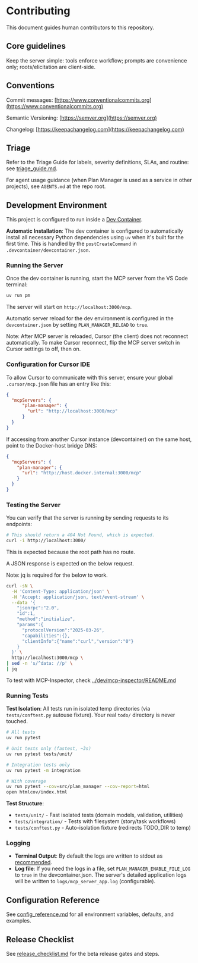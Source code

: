 # Contributing

This document guides human contributors to this repository.

## Core guidelines

Keep the server simple: tools enforce workflow; prompts are convenience only; roots/elicitation are client-side.

## Conventions

Commit messages: [https://www.conventionalcommits.org](https://www.conventionalcommits.org)

Semantic Versioning: [https://semver.org](https://semver.org)

Changelog: [https://keepachangelog.com](https://keepachangelog.com)

## Triage

Refer to the Triage Guide for labels, severity definitions, SLAs, and routine:
see [triage_guide.md](./triage_guide.md).

For agent usage guidance (when Plan Manager is used as a service in other projects), see `AGENTS.md` at the repo root.

## Development Environment

This project is configured to run inside a [Dev Container](https://containers.dev/).

**Automatic Installation**: The dev container is configured to automatically install all necessary Python dependencies using `uv` when it's built for the first time. This is handled by the `postCreateCommand` in `.devcontainer/devcontainer.json`.

### Running the Server

Once the dev container is running, start the MCP server from the VS Code terminal:

```bash
uv run pm
```

The server will start on `http://localhost:3000/mcp`.

Automatic server reload for the dev environment is configured in the `devcontainer.json` by setting `PLAN_MANAGER_RELOAD` to `true`.

Note: After MCP server is reloaded, Cursor (the client) does not reconnect automatically. To make Cursor reconnect, flip the MCP server switch in Cursor settings to off, then on.

### Configuration for Cursor IDE

To allow Cursor to communicate with this server, ensure your global `.cursor/mcp.json` file has an entry like this:

```json
{
  "mcpServers": {
      "plan-manager": {
        "url": "http://localhost:3000/mcp"
      }
  }
}
```

If accessing from another Cursor instance (devcontainer) on the same host, point to the Docker-host bridge DNS:

```json
{
  "mcpServers": {
    "plan-manager": {
      "url": "http://host.docker.internal:3000/mcp"
    }
  }
}
```

### Testing the Server

You can verify that the server is running by sending requests to its endpoints:

```bash
# This should return a 404 Not Found, which is expected.
curl -i http://localhost:3000/
```

This is expected because the root path has no route.

A JSON response is expected on the below request.

Note: jq is required for the below to work.

```bash
curl -sN \
  -H 'Content-Type: application/json' \
  -H 'Accept: application/json, text/event-stream' \
  --data '{
    "jsonrpc":"2.0",
    "id":1,
    "method":"initialize",
    "params":{
      "protocolVersion":"2025-03-26",
      "capabilities":{},
      "clientInfo":{"name":"curl","version":"0"}
    }
  }' \
  http://localhost:3000/mcp \
| sed -n 's/^data: //p' \
| jq
```

To test with MCP-Inspector, check [../dev/mcp-inspector/README.md](../dev/mcp-inspector/README.md)

### Running Tests

**Test Isolation**: All tests run in isolated temp directories (via `tests/conftest.py` autouse fixture). Your real `todo/` directory is never touched.

```bash
# All tests
uv run pytest

# Unit tests only (fastest, ~3s)
uv run pytest tests/unit/

# Integration tests only
uv run pytest -m integration

# With coverage
uv run pytest --cov=src/plan_manager --cov-report=html
open htmlcov/index.html
```

**Test Structure**:
- `tests/unit/` - Fast isolated tests (domain models, validation, utilities)
- `tests/integration/` - Tests with filesystem (story/task workflows)
- `tests/conftest.py` - Auto-isolation fixture (redirects TODO_DIR to temp)

### Logging

-   **Terminal Output**: By default the logs are written to stdout as [recommended](https://12factor.net/logs).
-   **Log file**: If you need the logs in a file, set `PLAN_MANAGER_ENABLE_FILE_LOG` to `true` in the devcontainer.json. The server's detailed application logs will be written to `logs/mcp_server_app.log` (configurable).

## Configuration Reference

See [config_reference.md](./config_reference.md) for all environment variables, defaults, and examples.

## Release Checklist

See [release_checklist.md](./release_checklist.md) for the beta release gates and steps.
